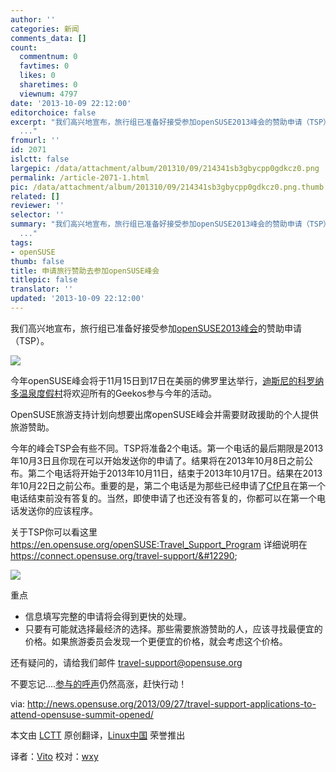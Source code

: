```yaml
---
author: ''
categories: 新闻
comments_data: []
count:
  commentnum: 0
  favtimes: 0
  likes: 0
  sharetimes: 0
  viewnum: 4797
date: '2013-10-09 22:12:00'
editorchoice: false
excerpt: "我们高兴地宣布，旅行组已准备好接受参加openSUSE2013峰会的赞助申请（TSP）。\r\n\r\n今年openSUSE峰会将于11月15日到17日在美丽的佛罗里达举行，迪斯尼的科罗纳多温泉度假村将欢迎所有的Geekos参与今年的活动。\r\nOpenSUSE
  ..."
fromurl: ''
id: 2071
islctt: false
largepic: /data/attachment/album/201310/09/214341sb3gbycpp0gdkcz0.png
permalink: /article-2071-1.html
pic: /data/attachment/album/201310/09/214341sb3gbycpp0gdkcz0.png.thumb.jpg
related: []
reviewer: ''
selector: ''
summary: "我们高兴地宣布，旅行组已准备好接受参加openSUSE2013峰会的赞助申请（TSP）。\r\n\r\n今年openSUSE峰会将于11月15日到17日在美丽的佛罗里达举行，迪斯尼的科罗纳多温泉度假村将欢迎所有的Geekos参与今年的活动。\r\nOpenSUSE
  ..."
tags:
- openSUSE
thumb: false
title: 申请旅行赞助去参加openSUSE峰会
titlepic: false
translator: ''
updated: '2013-10-09 22:12:00'
---
```


我们高兴地宣布，旅行组已准备好接受参加[openSUSE2013峰会](http://summit.opensuse.org/)的赞助申请（TSP）。


 ![](/data/attachment/album/201310/09/214341sb3gbycpp0gdkcz0.png)


今年openSUSE峰会将于11月15日到17日在美丽的佛罗里达举行，[迪斯尼的科罗纳多温泉度假村](http://summit.opensuse.org/#location)将欢迎所有的Geekos参与今年的活动。


OpenSUSE旅游支持计划向想要出席openSUSE峰会并需要财政援助的个人提供旅游赞助。


今年的峰会TSP会有些不同。TSP将准备2个电话。第一个电话的最后期限是2013年10月3日且你现在可以开始发送你的申请了。结果将在2013年10月8日之前公布。第二个电话将开始于2013年10月11日，结束于2013年10月17日。结果在2013年10月22日之前公布。重要的是，第二个电话是为那些已经申请了[CfP](http://summit.opensuse.org/#cfp)且在第一个电话结束前没有答复的。当然，即使申请了也还没有答复的，你都可以在第一个电话发送你的应该程序。


关于TSP你可以看这里<https://en.opensuse.org/openSUSE:Travel_Support_Program> 详细说明在<https://connect.opensuse.org/travel-support/&#12290>;


 ![](/data/attachment/album/201310/09/214348bbzsb1bnofzokido.jpg)


重点


* 信息填写完整的申请将会得到更快的处理。
* 只要有可能就选择最经济的选择。那些需要旅游赞助的人，应该寻找最便宜的价格。如果旅游委员会发现一个更便宜的价格，就会考虑这个价格。


还有疑问的，请给我们邮件 [travel-support@opensuse.org](mailto:travel-support@opensuse.org)


不要忘记....[参与的呼声](http://summit.opensuse.org/#cfp)仍然高涨，赶快行动！


 


via: <http://news.opensuse.org/2013/09/27/travel-support-applications-to-attend-opensuse-summit-opened/>


本文由 [LCTT](https://github.com/LCTT/TranslateProject) 原创翻译，[Linux中国](http://linux.cn/portal.php) 荣誉推出


译者：[Vito](http://linux.cn/space/Vito) 校对：[wxy](http://linux.cn/space/wxy)